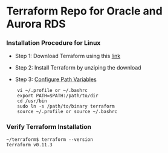 # Terraform Repo for Oracle and Aurora RDS

### Installation Procedure for Linux

- Step 1: Download Terraform using this [link](https://www.terraform.io/downloads.html)

- Step 2: Install Terraform by unziping the download

- Step 3: [Configure Path Variables](https://stackoverflow.com/questions/14637979/how-to-permanently-set-path-on-linux-unix)
```
    vi ~/.profile or ~/.bashrc
    export PATH=$PATH:/path/to/dir
    cd /usr/bin
    sudo ln -s /path/to/binary terraform
    source ~/.profile or source ~/.bashrc
```


### Verify Terraform Installation

```
~/terraform$ terraform --version
Terraform v0.11.3
```


